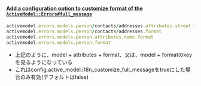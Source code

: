 #### [Add a configuration option to customize format of the `ActiveModel::Errors#full_message`](https://github.com/rails/rails/pull/32956)

```ruby
activemodel.errors.models.person/contacts/addresses.attributes.street.format
activemodel.errors.models.person/contacts/addresses.format
activemodel.errors.models.person.attributes.name.format
activemodel.errors.models.person.format
```

* 上記のように、model + attributes + format、又は、model + formatのkeyを見るようになっている
* これはconfig.active_model.i18n_customize_full_messageをtrueにした場合のみ有効(デフォルトはfalse)
